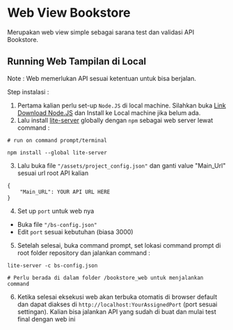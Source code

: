 # Web View Bookstore

Merupakan web view simple sebagai sarana test dan validasi API Bookstore.

## Running Web Tampilan di Local

Note : Web memerlukan API sesuai ketentuan untuk bisa berjalan.

Step instalasi :

1. Pertama kalian perlu set-up `Node.JS` di local machine. Silahkan buka [Link Download Node.JS](https://nodejs.org/en/download/) dan Install ke Local machine jika belum ada.
2. Lalu install [lite-server](https://github.com/johnpapa/lite-server) globally dengan `npm` sebagai web server lewat command :

```
# run on command prompt/terminal

npm install --global lite-server
```

3. Lalu buka file `"/assets/project_config.json"` dan ganti value "Main_Url" sesuai url root API kalian

```
{
    "Main_URL": YOUR API URL HERE
}
```

4. Set up `port` untuk web nya

- Buka file `"/bs-config.json"`
- Edit `port` sesuai kebutuhan (biasa 3000)

5. Setelah selesai, buka command prompt, set lokasi command prompt di root folder repository dan jalankan command :

```
lite-server -c bs-config.json

# Perlu berada di dalam folder /bookstore_web untuk menjalankan command
```

6. Ketika selesai eksekusi web akan terbuka otomatis di browser default dan dapat diakses di `http://localhost:YourAssignedPort` (port sesuai settingan). Kalian bisa jalankan API yang sudah di buat dan mulai test final dengan web ini
